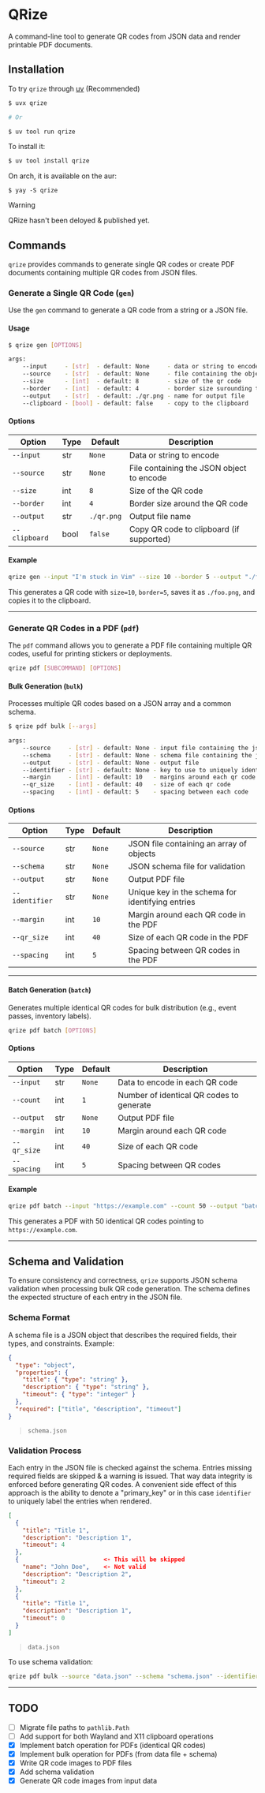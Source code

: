 # QRize

A command-line tool to generate QR codes from JSON data and render printable PDF documents.

## Installation

To try `qrize` through [uv](https://docs.astral.sh/uv/guides/tools/) (Recommended)

```sh
$ uvx qrize

# Or 

$ uv tool run qrize
```

To install it:

```sh 
$ uv tool install qrize
```

On arch, it is available on the aur:

```
$ yay -S qrize
```

> [!WARNING]
> QRize hasn't been deloyed & published yet.

## Commands

`qrize` provides commands to generate single QR codes or create PDF documents containing multiple QR codes from JSON files.

### Generate a Single QR Code (`gen`)

Use the `gen` command to generate a QR code from a string or a JSON file.

#### Usage

```sh
$ qrize gen [OPTIONS]

args:
    --input     - [str]  - default: None     - data or string to encode 
    --source    - [str]  - default: None     - file containing the object to encode
    --size      - [int]  - default: 8        - size of the qr code
    --border    - [int]  - default: 4        - border size surounding the qr code
    --output    - [str]  - default: ./qr.png - name for output file
    --clipboard - [bool] - default: false    - copy to the clipboard
```

#### Options


| Option      | Type  | Default           | Description                              |
|------------|------|-------------------|------------------------------------------|
| `--input`  | str  | `None`            | Data or string to encode                |
| `--source` | str  | `None`            | File containing the JSON object to encode |
| `--size`   | int  | `8`               | Size of the QR code                      |
| `--border` | int  | `4`               | Border size around the QR code           |
| `--output` | str  | `./qr.png`        | Output file name                         |
| `--clipboard` | bool | `false`         | Copy QR code to clipboard (if supported) |

#### Example

```sh
qrize gen --input "I'm stuck in Vim" --size 10 --border 5 --output "./foo.png" --clipboard
```

This generates a QR code with `size=10`, `border=5`, saves it as `./foo.png`, and copies it to the clipboard.

---

### Generate QR Codes in a PDF (`pdf`)

The `pdf` command allows you to generate a PDF file containing multiple QR codes, useful for printing stickers or deployments.

```sh
qrize pdf [SUBCOMMAND] [OPTIONS]
```

#### Bulk Generation (`bulk`)

Processes multiple QR codes based on a JSON array and a common schema.

``` sh
$ qrize pdf bulk [--args]

args:
    --source     - [str] - default: None - input file containing the json array
    --schema     - [str] - default: None - schema file containing the json validation object
    --output     - [str] - default: None - output file
    --identifier - [str] - default: None - key to use to uniquely identify the entry, it must be present in the schema
    --margin     - [int] - default: 10   - margins around each qr code
    --qr_size    - [int] - default: 40   - size of each qr code
    --spacing    - [int] - default: 5    - spacing between each code
```

#### Options

| Option        | Type  | Default  | Description                                      |
|--------------|------|----------|--------------------------------------------------|
| `--source`   | str  | `None`   | JSON file containing an array of objects        |
| `--schema`   | str  | `None`   | JSON schema file for validation                 |
| `--output`   | str  | `None`   | Output PDF file                                 |
| `--identifier` | str  | `None`   | Unique key in the schema for identifying entries |
| `--margin`   | int  | `10`     | Margin around each QR code in the PDF           |
| `--qr_size`  | int  | `40`     | Size of each QR code in the PDF                 |
| `--spacing`  | int  | `5`      | Spacing between QR codes in the PDF             |

---

#### Batch Generation (`batch`)

Generates multiple identical QR codes for bulk distribution (e.g., event passes, inventory labels).

```sh
qrize pdf batch [OPTIONS]
```

#### Options

| Option     | Type  | Default  | Description                         |
|-----------|------|----------|---------------------------------|
| `--input` | str  | `None`   | Data to encode in each QR code     |
| `--count` | int  | `1`      | Number of identical QR codes to generate |
| `--output` | str  | `None`   | Output PDF file                    |
| `--margin` | int  | `10`     | Margin around each QR code         |
| `--qr_size` | int  | `40`    | Size of each QR code               |
| `--spacing` | int  | `5`     | Spacing between QR codes           |

#### Example

```sh
qrize pdf batch --input "https://example.com" --count 50 --output "batch_qr.pdf"
```

This generates a PDF with 50 identical QR codes pointing to `https://example.com`.

---

## Schema and Validation

To ensure consistency and correctness, `qrize` supports JSON schema validation when processing bulk QR code generation. The schema defines the expected structure of each entry in the JSON file.

### Schema Format

A schema file is a JSON object that describes the required fields, their types, and constraints. Example:

```json
{
  "type": "object",
  "properties": {
    "title": { "type": "string" },
    "description": { "type": "string" },
    "timeout": { "type": "integer" }
  },
  "required": ["title", "description", "timeout"]
}
```
> `schema.json`

### Validation Process

Each entry in the JSON file is checked against the schema. Entries missing required fields are skipped & a 
warning is issued. That way data integrity is enforced before generating QR codes. A convenient side effect
of this approach is the ability to denote a "primary_key" or in this case `identifier` to uniquely label 
the entries when rendered.
    
```json
[
  {
    "title": "Title 1",
    "description": "Description 1",
    "timeout": 4
  },
  {                        <- This will be skipped
    "name": "John Doe",    <- Not valid
    "description": "Description 2",
    "timeout": 2
  },
  {
    "title": "Title 1",
    "description": "Description 1",
    "timeout": 0
  }
]
```
> `data.json`

To use schema validation:

```sh
qrize pdf bulk --source "data.json" --schema "schema.json" --identifier "title" --output "qrcodes.pdf"
```

---

## TODO

- [ ] Migrate file paths to `pathlib.Path`
- [ ] Add support for both Wayland and X11 clipboard operations
- [x] Implement batch operation for PDFs (identical QR codes)
- [x] Implement bulk operation for PDFs (from data file + schema)
- [x] Write QR code images to PDF files
- [x] Add schema validation
- [x] Generate QR code images from input data
